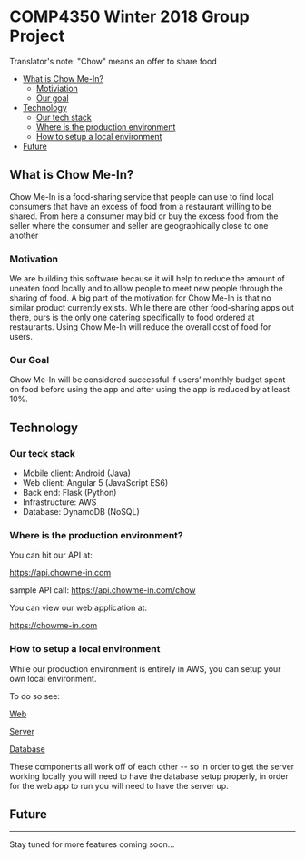 # **COMP4350 Winter 2018 Group Project**
Translator's note: "Chow" means an offer to share food

* [What is Chow Me-In?](#what-is-chow-me-in)
    * [Motiviation](#motivation)
    * [Our goal](#our-goal)
* [Technology](#technology)
    * [Our tech stack](#our-teck-stack)
    * [Where is the production environment](#where-is-the-production-environment)
    * [How to setup a local environment](#how-to-setup-a-local-environment)
* [Future](#future)

## **What is Chow Me-In?**
Chow Me-In is a food-sharing service that people can use to find local consumers that have an
excess of food from a restaurant willing to be shared. From here a consumer may bid or buy the
excess food from the seller where the consumer and seller are geographically close to one
another

### **Motivation**
We are building this software because it will help to reduce the amount of uneaten food locally
and to allow people to meet new people through the sharing of food. A big part of the motivation
for Chow Me-In is that no similar product currently exists. While there are other food-sharing
apps out there, ours is the only one catering specifically to food ordered at restaurants. Using
Chow Me-In will reduce the overall cost of food for users.

### **Our Goal**
Chow Me-In will be considered successful if users’ monthly budget spent on food before using
the app and after using the app is reduced by at least 10%.

## **Technology**

### **Our teck stack**

- Mobile client: Android (Java)
- Web client: Angular 5 (JavaScript ES6)
- Back end: Flask (Python)
- Infrastructure: AWS
- Database: DynamoDB (NoSQL)

### **Where is the production environment?**

You can hit our API at:

https://api.chowme-in.com

sample API call:
https://api.chowme-in.com/chow

You can view our web application at:

https://chowme-in.com


### **How to setup a local environment**

While our production environment is entirely in AWS, you can setup your own local environment.

To do so see:

[Web](web/README.md)

[Server](server/README.md)

[Database](/server/chowmein/database/README.md)

These components all work off of each other -- so in order to get the server working locally you will need to have the database setup properly, in order for the web app to run you will need to have the server up.

## **Future**
---
Stay tuned for more features coming soon...
